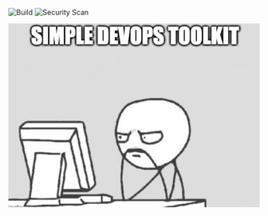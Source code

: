 ![Build](https://github.com/phajduk/devops-toolbelt/actions/workflows/build.yml/badge.svg)
![Security Scan](https://github.com/phajduk/devops-toolbelt/actions/workflows/security-scan.yml/badge.svg)

![alt](logo.png)
